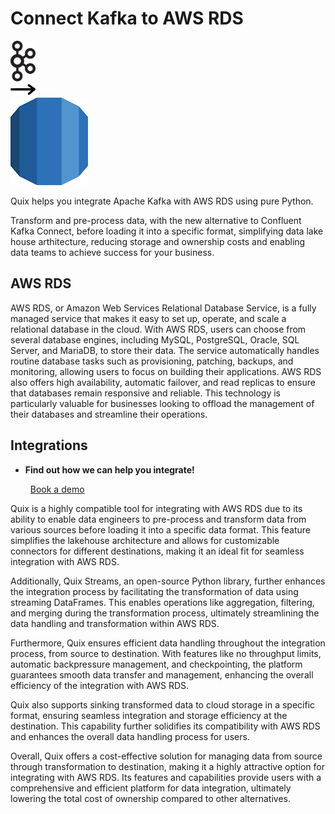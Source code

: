 # Connect Kafka to AWS RDS

<div class="connect-images cards blog-grid-card" markdown>
<div>
<img src="../images/kafka_logo.png" width="40px" />
</div>
<div>
<img src="../images/arrow.svg" width="40px" />
</div>
<div>
<img src="./images/aws-rds_1.jpg" />
</div>
</div>

Quix helps you integrate Apache Kafka with AWS RDS using pure Python.

Transform and pre-process data, with the new alternative to Confluent Kafka Connect, before loading it into a specific format, simplifying data lake house arthitecture, reducing storage and ownership costs and enabling data teams to achieve success for your business.

## AWS RDS

AWS RDS, or Amazon Web Services Relational Database Service, is a fully managed service that makes it easy to set up, operate, and scale a relational database in the cloud. With AWS RDS, users can choose from several database engines, including MySQL, PostgreSQL, Oracle, SQL Server, and MariaDB, to store their data. The service automatically handles routine database tasks such as provisioning, patching, backups, and monitoring, allowing users to focus on building their applications. AWS RDS also offers high availability, automatic failover, and read replicas to ensure that databases remain responsive and reliable. This technology is particularly valuable for businesses looking to offload the management of their databases and streamline their operations.

## Integrations

<div class="grid cards" markdown>

- __Find out how we can help you integrate!__

    <a class="md-button md-button--primary" href="https://share.hsforms.com/1iW0TmZzKQMChk0lxd_tGiw4yjw2?__hstc=175542013.2303933fbd746c0ac86d9ccbe9bc9100.1728383268831.1729603416735.1729620918855.31&__hssc=175542013.1.1729620918855&__hsfp=2132701734" target="_blank" style="margin:.5rem;">Book a demo</a>

</div>


Quix is a highly compatible tool for integrating with AWS RDS due to its ability to enable data engineers to pre-process and transform data from various sources before loading it into a specific data format. This feature simplifies the lakehouse architecture and allows for customizable connectors for different destinations, making it an ideal fit for seamless integration with AWS RDS.

Additionally, Quix Streams, an open-source Python library, further enhances the integration process by facilitating the transformation of data using streaming DataFrames. This enables operations like aggregation, filtering, and merging during the transformation process, ultimately streamlining the data handling and transformation within AWS RDS.

Furthermore, Quix ensures efficient data handling throughout the integration process, from source to destination. With features like no throughput limits, automatic backpressure management, and checkpointing, the platform guarantees smooth data transfer and management, enhancing the overall efficiency of the integration with AWS RDS.

Quix also supports sinking transformed data to cloud storage in a specific format, ensuring seamless integration and storage efficiency at the destination. This capability further solidifies its compatibility with AWS RDS and enhances the overall data handling process for users.

Overall, Quix offers a cost-effective solution for managing data from source through transformation to destination, making it a highly attractive option for integrating with AWS RDS. Its features and capabilities provide users with a comprehensive and efficient platform for data integration, ultimately lowering the total cost of ownership compared to other alternatives.

